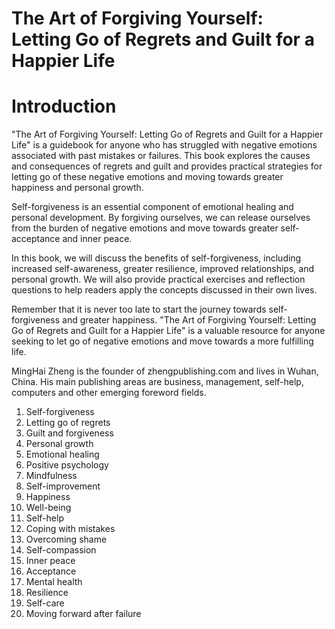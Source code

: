 # The Art of Forgiving Yourself: Letting Go of Regrets and Guilt for a Happier Life

# Introduction

"The Art of Forgiving Yourself: Letting Go of Regrets and Guilt for a Happier Life" is a guidebook for anyone who has struggled with negative emotions associated with past mistakes or failures. This book explores the causes and consequences of regrets and guilt and provides practical strategies for letting go of these negative emotions and moving towards greater happiness and personal growth.

Self-forgiveness is an essential component of emotional healing and personal development. By forgiving ourselves, we can release ourselves from the burden of negative emotions and move towards greater self-acceptance and inner peace.

In this book, we will discuss the benefits of self-forgiveness, including increased self-awareness, greater resilience, improved relationships, and personal growth. We will also provide practical exercises and reflection questions to help readers apply the concepts discussed in their own lives.

Remember that it is never too late to start the journey towards self-forgiveness and greater happiness. "The Art of Forgiving Yourself: Letting Go of Regrets and Guilt for a Happier Life" is a valuable resource for anyone seeking to let go of negative emotions and move towards a more fulfilling life.

MingHai Zheng is the founder of zhengpublishing.com and lives in Wuhan, China. His main publishing areas are business, management, self-help, computers and other emerging foreword fields.



1. Self-forgiveness
2. Letting go of regrets
3. Guilt and forgiveness
4. Personal growth
5. Emotional healing
6. Positive psychology
7. Mindfulness
8. Self-improvement
9. Happiness
10. Well-being
11. Self-help
12. Coping with mistakes
13. Overcoming shame
14. Self-compassion
15. Inner peace
16. Acceptance
17. Mental health
18. Resilience
19. Self-care
20. Moving forward after failure



